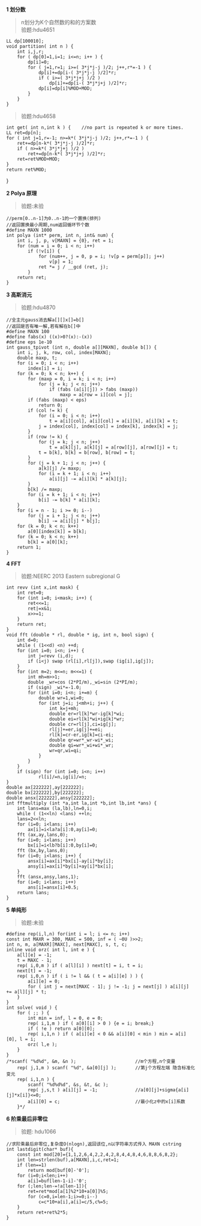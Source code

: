 **1 划分数**
>n划分为K个自然数的和的方案数<br>
>验题:hdu4651

	LL dp[100010];
	void partition( int n ) {
		int i,j,r;
		for ( dp[0]=1,i=1; i<=n; i++ ) {
			dp[i]=0;
			for ( j=1,r=1; i>=( 3*j*j-j )/2; j++,r*=-1 ) {
				dp[i]+=dp[i-( 3*j*j-j )/2]*r;
				if ( i>=( 3*j*j+j )/2 )
					dp[i]+=dp[i-( 3*j*j+j )/2]*r;
				dp[i]=dp[i]%MOD+MOD;
			}
		}
	}

>验题:hdu4658

	int get( int n,int k ) {	//no part is repeated k or more times.
	LL ret=dp[n];
	for ( int j=1,r=-1; n>=k*( 3*j*j-j )/2; j++,r*=-1 ) {
		ret+=dp[n-k*( 3*j*j-j )/2]*r;
		if ( n>=k*( 3*j*j+j )/2 )
			ret+=dp[n-k*( 3*j*j+j )/2]*r;
		ret=ret%MOD+MOD;
	}
	return ret%MOD;
}

**2 Polya 原理**
>验题:未验

	//perm[0..n-1]为0..n-1的一个置换(排列)
	//返回置换最小周期,num返回循环节个数
	#define MAXN 1000
	int polya (int* perm, int n, int& num) {
		int i, j, p, v[MAXN] = {0}, ret = 1;
		for (num = i = 0; i < n; i++)
			if (!v[i]) {
				for (num++, j = 0, p = i; !v[p = perm[p]]; j++)
					v[p] = 1;
				ret *= j / __gcd (ret, j);
			}
		return ret;
	}

**3 高斯消元**
>验题:hdu4870

	//全主元gauss消去解a[][]x[]=b[]
	//返回是否有唯一解,若有解在b[]中
	#define MAXN 100
	#define fabs(x) ((x)>0?(x):-(x))
	#define eps 1e-10
	int gauss_tpivot (int n, double a[][MAXN], double b[]) {
		int i, j, k, row, col, index[MAXN];
		double maxp, t;
		for (i = 0; i < n; i++)
			index[i] = i;
		for (k = 0; k < n; k++) {
			for (maxp = 0, i = k; i < n; i++)
				for (j = k; j < n; j++)
					if (fabs (a[i][j]) > fabs (maxp))
						maxp = a[row = i][col = j];
			if (fabs (maxp) < eps)
				return 0;
			if (col != k) {
				for (i = 0; i < n; i++)
					t = a[i][col], a[i][col] = a[i][k], a[i][k] = t;
				j = index[col], index[col] = index[k], index[k] = j;
			}
			if (row != k) {
				for (j = k; j < n; j++)
					t = a[k][j], a[k][j] = a[row][j], a[row][j] = t;
				t = b[k], b[k] = b[row], b[row] = t;
			}
			for (j = k + 1; j < n; j++) {
				a[k][j] /= maxp;
				for (i = k + 1; i < n; i++)
					a[i][j] -= a[i][k] * a[k][j];
			}
			b[k] /= maxp;
			for (i = k + 1; i < n; i++)
				b[i] -= b[k] * a[i][k];
		}
		for (i = n - 1; i >= 0; i--)
			for (j = i + 1; j < n; j++)
				b[i] -= a[i][j] * b[j];
		for (k = 0; k < n; k++)
			a[0][index[k]] = b[k];
		for (k = 0; k < n; k++)
			b[k] = a[0][k];
		return 1;
	}

**4 FFT**
>验题:NEERC 2013 Eastern subregional G

	int revv (int x,int mask) {
		int ret=0;
		for (int i=0; i<mask; i++) {
			ret<<=1;
			ret|=x&1;
			x>>=1;
		}
		return ret;
	}
	void fft (double * rl, double * ig, int n, bool sign) {
		int d=0;
		while ( (1<<d) <n) ++d;
		for (int i=0; i<n; i++) {
			int j=revv (i,d);
			if (i<j) swap (rl[i],rl[j]),swap (ig[i],ig[j]);
		}
		for (int m=2; m<=n; m<<=1) {
			int mh=m>>1;
			double _wr=cos (2*PI/m),_wi=sin (2*PI/m);
			if (sign) _wi*=-1.0;
			for (int i=0; i<n; i+=m) {
				double wr=1,wi=0;
				for (int j=i; j<mh+i; j++) {
					int k=j+mh;
					double er=rl[k]*wr-ig[k]*wi;
					double ei=rl[k]*wi+ig[k]*wr;
					double cr=rl[j],ci=ig[j];
					rl[j]+=er,ig[j]+=ei;
					rl[k]=cr-er,ig[k]=ci-ei;
					double qr=wr*_wr-wi*_wi;
					double qi=wr*_wi+wi*_wr;
					wr=qr,wi=qi;
				}
			}
		}
		if (sign) for (int i=0; i<n; i++)
				rl[i]/=n,ig[i]/=n;
	}
	double ax[222222],ay[222222];
	double bx[222222],by[222222];
	double ansx[222222],ansy[222222];
	int fftmultiply (int *a,int la,int *b,int lb,int *ans) {
		int lans=max (la,lb),ln=0,i;
		while ( (1<<ln) <lans) ++ln;
		lans=2<<ln;
		for (i=0; i<lans; i++)
			ax[i]=i<la?a[i]:0,ay[i]=0;
		fft (ax,ay,lans,0);
		for (i=0; i<lans; i++)
			bx[i]=i<lb?b[i]:0,by[i]=0;
		fft (bx,by,lans,0);
		for (i=0; i<lans; i++) {
			ansx[i]=ax[i]*bx[i]-ay[i]*by[i];
			ansy[i]=ax[i]*by[i]+ay[i]*bx[i];
		}
		fft (ansx,ansy,lans,1);
		for (i=0; i<lans; i++)
			ans[i]=ansx[i]+0.5;
		return lans;
	}

**5 单纯形**
>验题:未验

	#define rep(i,l,n) for(int i = l; i <= n; i++)
	const int MAXR = 300, MAXC = 500, inf = ( ~0U )>>2;
	int n, m, a[MAXR][MAXC], next[MAXC], s, t, c;
	inline void orz( int l, int e ) {
		a[l][e] = -1;
		t = MAXC - 1;
		rep( i,0,m ) if ( a[l][i] ) next[t] = i, t = i;
		next[t] = -1;
		rep( i,0,n ) if ( i != l && ( t = a[i][e] ) ) {
			a[i][e] = 0;
			for ( int j = next[MAXC - 1]; j != -1; j = next[j] ) a[i][j] += a[l][j] * t;
		}
	}
	int solve( void ) {
		for ( ;; ) {
			int min = inf, l = 0, e = 0;
			rep( i,1,m ) if ( a[0][i] > 0 ) {e = i; break;}
			if ( !e ) return a[0][0];
			rep( i,1,n ) if ( a[i][e] < 0 && a[i][0] < min ) min = a[i][0], l = i;
			orz( l,e );
		}
	}
	/*scanf( "%d%d", &m, &n );						//m个方程,n个变量
		rep( j,1,m ) scanf( "%d", &a[0][j] );		//第j个方程左端 隐含标准化变元
		rep( i,1,n ) {
			scanf( "%d%d%d", &s, &t, &c );
			rep( j,s,t ) a[i][j] = -1; 				//a[0][j]+sigma{a[i][j]*x[i]}<=0;
			a[i][0] = c;							//最小化z中的x[i]系数
		}*/

			
**6 阶乘最后非零位**
>验题: hdu1066

	//求阶乘最后非零位,复杂度O(nlogn),返回该位,n以字符串方式传入 MAXN cstring
	int lastdigit(char* buf){
		const int mod[20]={1,1,2,6,4,2,2,4,2,8,4,4,8,4,6,8,8,6,8,2};
		int len=strlen(buf),a[MAXN],i,c,ret=1;
		if (len==1)
			return mod[buf[0]-'0'];
		for (i=0;i<len;i++)
			a[i]=buf[len-1-i]-'0';
		for (;len;len-=!a[len-1]){
			ret=ret*mod[a[1]%2*10+a[0]]%5;
			for (c=0,i=len-1;i>=0;i--)
				c=c*10+a[i],a[i]=c/5,c%=5;
		}
		return ret+ret%2*5;
	}